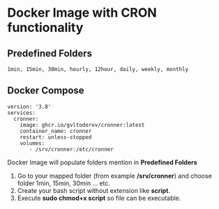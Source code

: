 # Docker Image with CRON functionality

## Predefined Folders

```1min, 15min, 30min, hourly, 12hour, daily, weekly, monthly```

## Docker Compose

```
version: '3.8'
services:  
  cronner:
    image: ghcr.io/gvltodorov/cronner:latest
    container_name: cronner
    restart: unless-stopped
    volumes:
       - /srv/cronner:/etc/cronner
```

Docker Image will populate folders mention in **Predefined Folders**
1. Go to your mapped folder (from example **/srv/cronner**) and choose folder 1min, 15min, 30min ... etc.
2. Create your bash script without extension like **script**.
3. Execute **sudo chmod+x script** so file can be executable.
